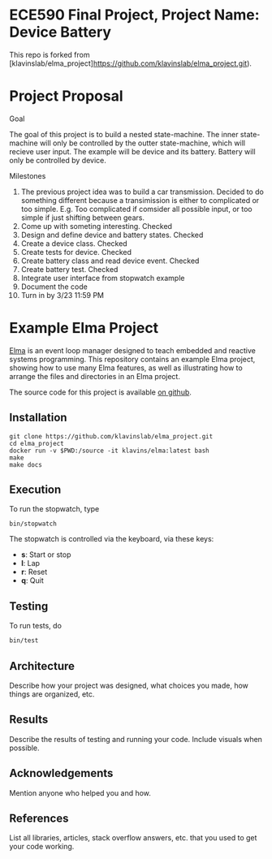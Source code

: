 ECE590 Final Project, Project Name: Device Battery
===

This repo is forked from [klavinslab/elma_project]https://github.com/klavinslab/elma_project.git).

Project Proposal
===

Goal

The goal of this project is to build a nested state-machine. The inner state-machine will only be controlled by the outter state-machine, which will recieve user input. The example will be device and its battery. Battery will only be controlled by device. 

Milestones

1. The previous project idea was to build a car transmission. Decided to do something different because a transimission is either to complicated or too simple. E.g. Too complicated if comsider all possible input, or too simple if just shifting between gears. 
1. Come up with someting interesting. Checked
1. Design and define device and battery states. Checked
1. Create a device class. Checked
1. Create tests for device. Checked
1. Create battery class and read device event. Checked
1. Create battery test. Checked
1. Integrate user interface from stopwatch example
1. Document the code 
1. Turn in by 3/23 11:59 PM


Example Elma Project
===

[Elma](http://klavinslab.org/elma) is an event loop manager designed to teach embedded and reactive systems programming. This repository contains an example Elma project, showing how to use many Elma features, as well as illustrating how to arrange the files and directories in an Elma project.

The source code for this project is available [on github](https://github.com/klavinslab/elma_project).

Installation
---

    git clone https://github.com/klavinslab/elma_project.git
    cd elma_project
    docker run -v $PWD:/source -it klavins/elma:latest bash
    make
    make docs


Execution
---
To run the stopwatch, type

    bin/stopwatch

The stopwatch is controlled via the keyboard, via these keys:
- **s**: Start or stop
- **l**: Lap
- **r**: Reset
- **q**: Quit

Testing
---
To run tests, do
```bash
bin/test
```

Architecture
---
Describe how your project was designed, what choices you made, how things are organized, etc.

Results
---
Describe the results of testing and running your code. Include visuals when possible.

Acknowledgements
---
Mention anyone who helped you and how.

References
---
List all libraries, articles, stack overflow answers, etc. that you used to get your code working.
